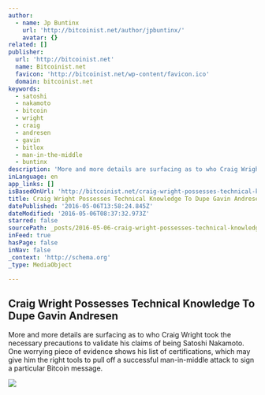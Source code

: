 ```yaml
---
author:
  - name: Jp Buntinx
    url: 'http://bitcoinist.net/author/jpbuntinx/'
    avatar: {}
related: []
publisher:
  url: 'http://bitcoinist.net'
  name: Bitcoinist.net
  favicon: 'http://bitcoinist.net/wp-content/favicon.ico'
  domain: bitcoinist.net
keywords:
  - satoshi
  - nakamoto
  - bitcoin
  - wright
  - craig
  - andresen
  - gavin
  - bitlox
  - man-in-the-middle
  - buntinx
description: 'More and more details are surfacing as to who Craig Wright took the necessary precautions to validate his claims of being Satoshi Nakamoto. One worrying piece of evidence shows his list of certifications, which may give him the right tools to pull off a successful man-in-middle attack to sign a particular Bitcoin message.'
inLanguage: en
app_links: []
isBasedOnUrl: 'http://bitcoinist.net/craig-wright-possesses-technical-knowledge-to-dupe-gavin-andresen/'
title: Craig Wright Possesses Technical Knowledge To Dupe Gavin Andresen
datePublished: '2016-05-06T13:58:24.845Z'
dateModified: '2016-05-06T08:37:32.973Z'
starred: false
sourcePath: _posts/2016-05-06-craig-wright-possesses-technical-knowledge-to-dupe-gavin-and.md
inFeed: true
hasPage: false
inNav: false
_context: 'http://schema.org'
_type: MediaObject

---
```

<article style=""><h1>Craig Wright Possesses Technical Knowledge To Dupe Gavin Andresen</h1><p>More and more details are surfacing as to who Craig Wright took the necessary precautions to validate his claims of being Satoshi Nakamoto. One worrying piece of evidence shows his list of certifications, which may give him the right tools to pull off a successful man-in-middle attack to sign a particular Bitcoin message.</p><img src="http://bitcoinist.net/wp-content/uploads/2016/05/Man-in-the-middle-attack.jpg" /></article>